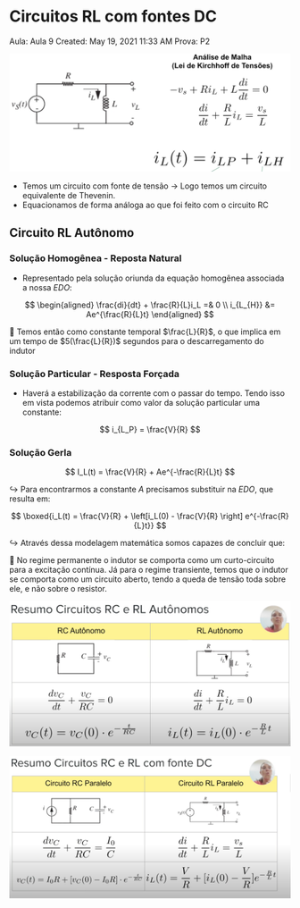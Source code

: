 # Circuitos RL com fontes DC

Aula: Aula 9
Created: May 19, 2021 11:33 AM
Prova: P2

![Circuitos%20RL%20com%20fontes%20DC%204ddc1b3b9cc94f72bfef9f33d891ffd1/Screen_Shot_2021-05-19_at_11.48.57_AM.png](Circuitos%20RL%20com%20fontes%20DC%204ddc1b3b9cc94f72bfef9f33d891ffd1/Screen_Shot_2021-05-19_at_11.48.57_AM.png)

- Temos um circuito com fonte de tensão → Logo temos um circuito equivalente de Thevenin.
- Equacionamos de forma análoga ao que foi feito com o circuito RC

## Circuito RL Autônomo

### Solução Homogênea - Reposta Natural

- Representado pela solução oriunda da equação homogênea associada a nossa $EDO$:

$$
\begin{aligned}
\frac{di}{dt} + \frac{R}{L}i_L =& 0  \\ 
i_{L_{H}} &= Ae^{\frac{R}{L}t}
\end{aligned}
$$

<aside>
🧠 Temos então como constante temporal $\frac{L}{R}$, o que implica em um tempo de $5(\frac{L}{R})$ segundos para o descarregamento do indutor

</aside>

### Solução Particular - Resposta Forçada

- Haverá a estabilização da corrente com o passar do tempo. Tendo isso em vista podemos atribuir como valor da solução particular uma constante:

$$
i_{L_P} = \frac{V}{R}
$$

### Solução Gerla

$$
I_L(t) = \frac{V}{R} + Ae^{-\frac{R}{L}t}
$$

$\hookrightarrow$ Para encontrarmos a constante $A$ precisamos substituir na $EDO$, que resulta em:

$$
\boxed{i_L(t) = \frac{V}{R} + \left[i_L(0) - \frac{V}{R} \right] e^{-\frac{R}{L}t}}
$$

$\hookrightarrow$ Através dessa modelagem matemática somos capazes de concluir que:

<aside>
🧠 No regime permanente o indutor se comporta como um curto-circuito para a excitação contínua. 
Já para o regime transiente, temos que o indutor se comporta como um circuito aberto, tendo a queda de tensão toda sobre ele, e não sobre o resistor.

</aside>

![Circuitos%20RL%20com%20fontes%20DC%204ddc1b3b9cc94f72bfef9f33d891ffd1/Screen_Shot_2021-05-19_at_12.11.36_PM.png](Circuitos%20RL%20com%20fontes%20DC%204ddc1b3b9cc94f72bfef9f33d891ffd1/Screen_Shot_2021-05-19_at_12.11.36_PM.png)

![Circuitos%20RL%20com%20fontes%20DC%204ddc1b3b9cc94f72bfef9f33d891ffd1/Screen_Shot_2021-05-19_at_12.12.35_PM.png](Circuitos%20RL%20com%20fontes%20DC%204ddc1b3b9cc94f72bfef9f33d891ffd1/Screen_Shot_2021-05-19_at_12.12.35_PM.png)